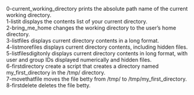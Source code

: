0-current_working_directory prints the absolute path name of the current working directory. <br />
1-listit displays the contents list of your current directory. <br />
2-bring_me_home changes the working directory to the user’s home directory. <br />
3-listfiles displays current directory contents in a long format. <br />
4-listmorefiles displays current directory contents, including hidden files. <br />
5-listfilesdigitonly displays current directory contents in long format, with user and group IDs displayed numerically and hidden files. <br />
6-firstdirectory create a script that creates a directory named my_first_directory in the /tmp/ directory. <br />
7-movethatfile moves the file betty from /tmp/ to /tmp/my_first_directory. <br />
8-firstdelete deletes the file betty. <br />
